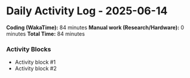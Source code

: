 # Daily Activity Log - 2025-06-14

**Coding (WakaTime):** 84 minutes
**Manual work (Research/Hardware):** 0 minutes
**Total Time:** 84 minutes

### Activity Blocks
- Activity block #1
- Activity block #2
